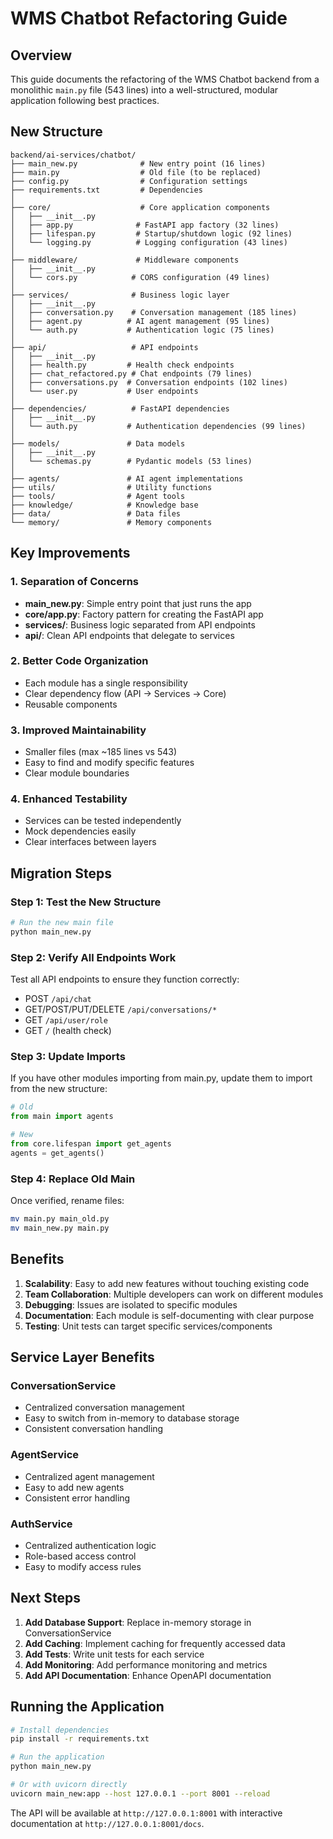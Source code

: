 # WMS Chatbot Refactoring Guide

## Overview

This guide documents the refactoring of the WMS Chatbot backend from a monolithic `main.py` file (543 lines) into a well-structured, modular application following best practices.

## New Structure

```
backend/ai-services/chatbot/
├── main_new.py              # New entry point (16 lines)
├── main.py                  # Old file (to be replaced)
├── config.py                # Configuration settings
├── requirements.txt         # Dependencies
│
├── core/                    # Core application components
│   ├── __init__.py
│   ├── app.py              # FastAPI app factory (32 lines)
│   ├── lifespan.py         # Startup/shutdown logic (92 lines)
│   └── logging.py          # Logging configuration (43 lines)
│
├── middleware/             # Middleware components
│   ├── __init__.py
│   └── cors.py            # CORS configuration (49 lines)
│
├── services/              # Business logic layer
│   ├── __init__.py
│   ├── conversation.py    # Conversation management (185 lines)
│   ├── agent.py          # AI agent management (95 lines)
│   └── auth.py           # Authentication logic (75 lines)
│
├── api/                   # API endpoints
│   ├── __init__.py
│   ├── health.py         # Health check endpoints
│   ├── chat_refactored.py # Chat endpoints (79 lines)
│   ├── conversations.py  # Conversation endpoints (102 lines)
│   └── user.py           # User endpoints
│
├── dependencies/          # FastAPI dependencies
│   ├── __init__.py
│   └── auth.py           # Authentication dependencies (99 lines)
│
├── models/               # Data models
│   ├── __init__.py
│   └── schemas.py        # Pydantic models (53 lines)
│
├── agents/               # AI agent implementations
├── utils/                # Utility functions
├── tools/                # Agent tools
├── knowledge/            # Knowledge base
├── data/                 # Data files
└── memory/               # Memory components
```

## Key Improvements

### 1. **Separation of Concerns**
- **main_new.py**: Simple entry point that just runs the app
- **core/app.py**: Factory pattern for creating the FastAPI app
- **services/**: Business logic separated from API endpoints
- **api/**: Clean API endpoints that delegate to services

### 2. **Better Code Organization**
- Each module has a single responsibility
- Clear dependency flow (API → Services → Core)
- Reusable components

### 3. **Improved Maintainability**
- Smaller files (max ~185 lines vs 543)
- Easy to find and modify specific features
- Clear module boundaries

### 4. **Enhanced Testability**
- Services can be tested independently
- Mock dependencies easily
- Clear interfaces between layers

## Migration Steps

### Step 1: Test the New Structure
```bash
# Run the new main file
python main_new.py
```

### Step 2: Verify All Endpoints Work
Test all API endpoints to ensure they function correctly:
- POST `/api/chat`
- GET/POST/PUT/DELETE `/api/conversations/*`
- GET `/api/user/role`
- GET `/` (health check)

### Step 3: Update Imports
If you have other modules importing from main.py, update them to import from the new structure:

```python
# Old
from main import agents

# New
from core.lifespan import get_agents
agents = get_agents()
```

### Step 4: Replace Old Main
Once verified, rename files:
```bash
mv main.py main_old.py
mv main_new.py main.py
```

## Benefits

1. **Scalability**: Easy to add new features without touching existing code
2. **Team Collaboration**: Multiple developers can work on different modules
3. **Debugging**: Issues are isolated to specific modules
4. **Documentation**: Each module is self-documenting with clear purpose
5. **Testing**: Unit tests can target specific services/components

## Service Layer Benefits

### ConversationService
- Centralized conversation management
- Easy to switch from in-memory to database storage
- Consistent conversation handling

### AgentService
- Centralized agent management
- Easy to add new agents
- Consistent error handling

### AuthService
- Centralized authentication logic
- Role-based access control
- Easy to modify access rules

## Next Steps

1. **Add Database Support**: Replace in-memory storage in ConversationService
2. **Add Caching**: Implement caching for frequently accessed data
3. **Add Tests**: Write unit tests for each service
4. **Add Monitoring**: Add performance monitoring and metrics
5. **Add API Documentation**: Enhance OpenAPI documentation

## Running the Application

```bash
# Install dependencies
pip install -r requirements.txt

# Run the application
python main_new.py

# Or with uvicorn directly
uvicorn main_new:app --host 127.0.0.1 --port 8001 --reload
```

The API will be available at `http://127.0.0.1:8001` with interactive documentation at `http://127.0.0.1:8001/docs`. 